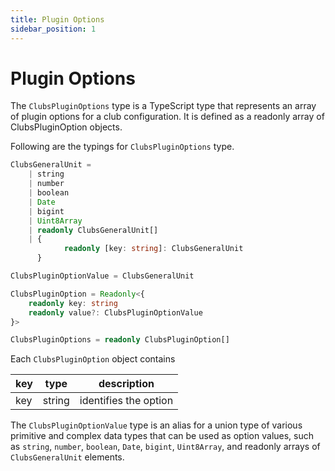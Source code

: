 ```yaml
---
title: Plugin Options
sidebar_position: 1
---
```


# Plugin Options

The `ClubsPluginOptions` type is a TypeScript type that represents an array of plugin options for a club configuration. It is defined as a readonly array of ClubsPluginOption objects.

Following are the typings for `ClubsPluginOptions` type.

```ts
ClubsGeneralUnit =
	| string
	| number
	| boolean
	| Date
	| bigint
	| Uint8Array
	| readonly ClubsGeneralUnit[]
	| {
			readonly [key: string]: ClubsGeneralUnit
	  }

ClubsPluginOptionValue = ClubsGeneralUnit

ClubsPluginOption = Readonly<{
	readonly key: string
	readonly value?: ClubsPluginOptionValue
}>

ClubsPluginOptions = readonly ClubsPluginOption[]
```

Each `ClubsPluginOption` object contains

| key | type   | description           |
| --- | ------ | --------------------- |
| key | string | identifies the option |

The `ClubsPluginOptionValue` type is an alias for a union type of various primitive and complex data types that can be used as option values, such as `string`, `number`, `boolean`, `Date`, `bigint`, `Uint8Array`, and readonly arrays of `ClubsGeneralUnit` elements.
